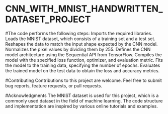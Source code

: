 # CNN_WITH_MNIST_HANDWRITTEN_DATASET_PROJECT
#The code performs the following steps:
Imports the required libraries.
Loads the MNIST dataset, which consists of a training set and a test set.
Reshapes the data to match the input shape expected by the CNN model.
Normalizes the pixel values by dividing them by 255.
Defines the CNN model architecture using the Sequential API from TensorFlow.
Compiles the model with the specified loss function, optimizer, and evaluation metric.
Fits the model to the training data, specifying the number of epochs.
Evaluates the trained model on the test data to obtain the loss and accuracy metrics.

#Contributing
Contributions to this project are welcome. Feel free to submit bug reports, feature requests, or pull requests.

#Acknowledgments
The MNIST dataset is used for this project, which is a commonly used dataset in the field of machine learning.
The code structure and implementation are inspired by various online tutorials and examples.
